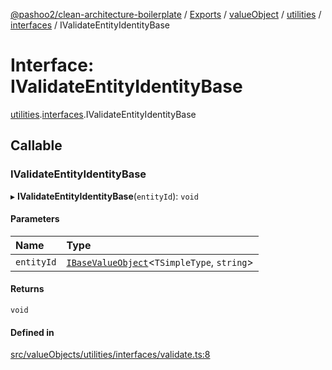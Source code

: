 [@pashoo2/clean-architecture-boilerplate](../README.md) / [Exports](../modules.md) / [valueObject](../modules/valueobject.md) / [utilities](../modules/valueobject.utilities.md) / [interfaces](../modules/valueobject.utilities.interfaces.md) / IValidateEntityIdentityBase

# Interface: IValidateEntityIdentityBase

[utilities](../modules/valueobject.utilities.md).[interfaces](../modules/valueobject.utilities.interfaces.md).IValidateEntityIdentityBase

## Callable

### IValidateEntityIdentityBase

▸ **IValidateEntityIdentityBase**(`entityId`): `void`

#### Parameters

| Name | Type |
| :------ | :------ |
| `entityId` | [`IBaseValueObject`](valueobject.interfaces.ibasevalueobject.md)<`TSimpleType`, `string`\> |

#### Returns

`void`

#### Defined in

[src/valueObjects/utilities/interfaces/validate.ts:8](https://github.com/pashoo2/clean-architecture-boilerplate/blob/e82048b/src/valueObjects/utilities/interfaces/validate.ts#L8)
